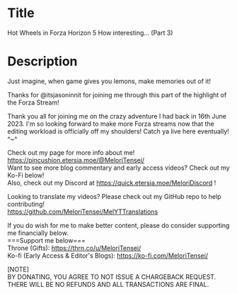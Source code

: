# Title
Hot Wheels in Forza Horizon 5 How interesting… (Part 3)<br>

# Description
Just imagine, when game gives you lemons, make memories out of it!

Thanks for  @itsjasoninnit  for joining me through this part of the highlight of the Forza Stream!

Thank you all for joining me on the crazy adventure I had back in 16th June 2023. I'm so looking forward to make more Forza streams now that the editing workload is officially off my shoulders! Catch ya live here eventually! ^~^

Check out my page for more info about me! https://pincushion.etersia.moe/@MeloriTensei/<br>
Want to see more blog commentary and early access videos? Check out my Ko-Fi below!<br>
Also, check out my Discord at https://quick.etersia.moe/MeloriDiscord !<br>

Looking to translate my videos? Please check out my GitHub repo to help contributing!<br>
https://github.com/MeloriTensei/MelYTTranslations<br>

If you do wish for me to make better content, please do consider supporting me financially below.<br>
===Support me below===<br>
Throne (Gifts): https://thrn.co/u/MeloriTensei/<br>
Ko-fi (Early Access & Editor's Blogs): https://ko-fi.com/MeloriTensei/<br>

[NOTE]<br>
BY DONATING, YOU AGREE TO NOT ISSUE A CHARGEBACK REQUEST. THERE WILL BE NO REFUNDS AND ALL TRANSACTIONS ARE FINAL.<br>